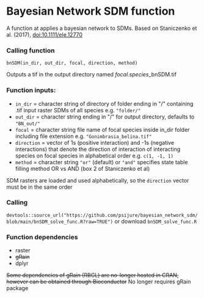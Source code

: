 # Bayesian Network SDM function
A function at applies a bayesian network to SDMs. Based on Staniczenko et al. (2017), [doi:10.1111/ele.12770](https://doi.org/10.1111/ele.12770)
### Calling function
`bnSDM(in_dir, out_dir, focal, direction, method)`

Outputs a tif in the output directory named *focal.species*_bnSDM.tif

### Function inputs:
* `in_dir`    = character string of directory of folder ending in "/" containing .tif input raster SDMs of all species e.g. `"folder/"`
* `out_dir`   = character string ending in "/" for output directory, defaults to `"BN_out/"`
* `focal`     = character string file name of focal species inside in_dir folder including file extension e.g. `"Gonimbrasia_belina.tif"`
* `direction` = vector of 1s (positive interaction) and -1s (negative interactions) that denote the direction of interaction of interacting species on focal species in alphabetical order e.g. `c(1, -1, 1)`
* `method`    = character string `"or"` (default) or `"and"` specifies state table filling method OR vs AND (box 2 of Staniczenko et al)

SDM rasters are loaded and used alphabetically, so the `direction` vector must be in the same order

### Calling
`devtools::source_url("https://github.com/psijure/bayesian_network_sdm/blob/main/bnSDM_solve_func.R?raw=TRUE")`
or download `bnSDM_solve_func.R`

### Function dependencies
* raster
* ~~gRain~~
* dplyr

~~Some dependencies of gRain (RBGL) are no-longer hosted in CRAN, however can be obtained through Bioconductor~~ No longer requires gRain package
